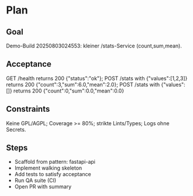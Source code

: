 # Plan
## Goal
Demo-Build 20250803024553: kleiner /stats-Service (count,sum,mean).

## Acceptance
GET /health returns 200 {"status":"ok"}; POST /stats with {"values":[1,2,3]} returns 200 {"count":3,"sum":6.0,"mean":2.0}; POST /stats with {"values":[]} returns 200 {"count":0,"sum":0.0,"mean":0.0}

## Constraints
Keine GPL/AGPL; Coverage >= 80%; strikte Lints/Types; Logs ohne Secrets.

## Steps
- Scaffold from pattern: fastapi-api
- Implement walking skeleton
- Add tests to satisfy acceptance
- Run QA suite (CI)
- Open PR with summary
